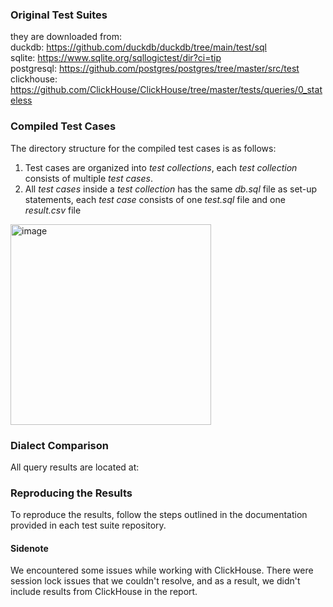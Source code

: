 
### Original Test Suites

they are downloaded from:  
  duckdb: https://github.com/duckdb/duckdb/tree/main/test/sql  
  sqlite: https://www.sqlite.org/sqllogictest/dir?ci=tip  
  postgresql: https://github.com/postgres/postgres/tree/master/src/test  
  clickhouse: https://github.com/ClickHouse/ClickHouse/tree/master/tests/queries/0_stateless  

### Compiled Test Cases
The directory structure for the compiled test cases is as follows:
1. Test cases are organized into *test collections*, each *test collection* consists of multiple *test cases*.
2. All *test cases* inside a *test collection* has the same *db.sql* file as set-up statements, each *test case* consists of one *test.sql* file and one *result.csv* file

<img width="321" alt="image" src="https://github.com/hazelnut-99/SQL-dialects/assets/130122455/73b44a3f-681a-4793-aef6-5cd88f574712">



### Dialect Comparison
All query results are located at:


### Reproducing the Results
To reproduce the results, follow the steps outlined in the documentation provided in each test suite repository.

#### Sidenote
We encountered some issues while working with ClickHouse. There were session lock issues that we couldn't resolve, and as a result, we didn't include results from ClickHouse in the report.





